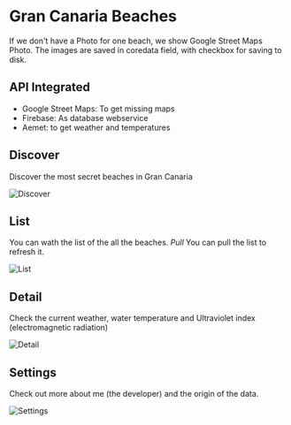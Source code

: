 # Gran Canaria Beaches
If we don't have a Photo for one beach, we show Google Street Maps Photo.
The images are saved in coredata field, with checkbox for saving to disk.

## API Integrated
- Google Street Maps: To get missing maps
- Firebase: As database webservice
- Aemet: to get weather and temperatures

## Discover
Discover the most secret beaches in Gran Canaria

![Discover](https://grancanariabeaches.baulen.com/repository/gran-canaria-beaches-map.jpg "Discover")

## List
You can wath the list of the all the beaches.
*Pull*
You can pull the list to refresh it.

![List](https://grancanariabeaches.baulen.com/repository/gran-canaria-beaches-list.jpg "List")

## Detail
Check the current weather, water temperature and Ultraviolet index (electromagnetic radiation)

![Detail](https://grancanariabeaches.baulen.com/repository/gran-canaria-beaches-detail.jpg "Detail")

## Settings
Check out more about me (the developer) and the origin of the data.

![Settings](https://grancanariabeaches.baulen.com/repository/gran-canaria-beaches-settings.jpg "Settings")